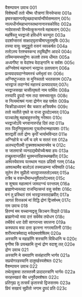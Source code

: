 वैशम्पायन उवाच	001  
विशेषार्थी ततो भीष्मः पौत्राणां विनयेप्सया	001a  
इष्वस्त्रज्ञान्पर्यपृच्छदाचार्यान्वीर्यसम्मतान्	001c  
नाल्पधीर्नामहाभागस्तथानानास्त्रकोविदः	002a  
नादेवसत्त्वो विनयेत्कुरूनस्त्रे महाबलान्	002c  
महर्षिस्तु भरद्वाजो हविर्धाने चरन्पुरा	003a  
ददर्शाप्सरसं साक्षाद्घृताचीमाप्लुतामृषिः	003c  
तस्या वायुः समुद्धूतो वसनं व्यपकर्षत	004a  
ततोऽस्य रेतश्चस्कन्द तदृषिर्द्रोण आदधे	004c  
तस्मिन्समभवद्द्रोणः कलशे तस्य धीमतः	005a  
अध्यगीष्ट स वेदांश्च वेदाङ्गानि च सर्वशः	005c  
अग्निवेश्यं महाभागं भरद्वाजः प्रतापवान्	006a  
प्रत्यपादयदाग्नेयमस्त्रं धर्मभृतां वरः	006c  
अग्निष्टुज्जातः स मुनिस्ततो भरतसत्तम	007a  
भारद्वाजं तदाग्नेयं महास्त्रं प्रत्यपादयत्	007c  
भरद्वाजसखा चासीत्पृषतो नाम पार्थिवः	008a  
तस्यापि द्रुपदो नाम तदा समभवत्सुतः	008c  
स नित्यमाश्रमं गत्वा द्रोणेन सह पार्षतः	009a  
चिक्रीडाध्ययनं चैव चकार क्षत्रियर्षभः	009c  
ततो व्यतीते पृषते स राजा द्रुपदोऽभवत्	010a  
पाञ्चालेषु महाबाहुरुत्तरेषु नरेश्वरः	010c  
भरद्वाजोऽपि भगवानारुरोह दिवं तदा	011a  
ततः पितृनियुक्तात्मा पुत्रलोभान्महायशाः	011c  
शारद्वतीं ततो द्रोणः कृपीं भार्यामविन्दत	011e  
अग्निहोत्रे च धर्मे च दमे च सततं रता	012a  
अलभद्गौतमी पुत्रमश्वत्थामानमेव च	012c  
स जातमात्रो व्यनदद्यथैवोच्चैःश्रवा हयः	013a  
तच्छ्रुत्वान्तर्हितं भूतमन्तरिक्षस्थमब्रवीत्	013c  
अश्वस्येवास्य यत्स्थाम नदतः प्रदिशो गतम्	014a  
अश्वत्थामैव बालोऽयं तस्मान्नाम्ना भविष्यति	014c  
सुतेन तेन सुप्रीतो भारद्वाजस्ततोऽभवत्	015a  
तत्रैव च वसन्धीमान्धनुर्वेदपरोऽभवत्	015c  
स शुश्राव महात्मानं जामदग्न्यं परन्तपम्	016a  
ब्राह्मणेभ्यस्तदा राजन्दित्सन्तं वसु सर्वशः	016c  
वनं तु प्रस्थितं रामं भारद्वाजस्तदाब्रवीत्	017a  
आगतं वित्तकामं मां विद्धि द्रोणं द्विजर्षभम्	017c  
राम उवाच	018  
हिरण्यं मम यच्चान्यद्वसु किञ्चन विद्यते	018a  
ब्राह्मणेभ्यो मया दत्तं सर्वमेव तपोधन	018c  
तथैवेयं धरा देवी सागरान्ता सपत्तना	019a  
कश्यपाय मया दत्ता कृत्स्ना नगरमालिनी	019c  
शरीरमात्रमेवाद्य मयेदमवशेषितम्	020a  
अस्त्राणि च महार्हाणि शस्त्राणि विविधानि च	020c  
वृणीष्व किं प्रयच्छामि तुभ्यं द्रोण वदाशु तत्	020e  
द्रोण उवाच	021  
अस्त्राणि मे समग्राणि ससंहाराणि भार्गव	021a  
सप्रयोगरहस्यानि दातुमर्हस्यशेषतः	021c  
वैशम्पायन उवाच	022  
तथेत्युक्त्वा ततस्तस्मै प्रादादस्त्राणि भार्गवः	022a  
सरहस्यव्रतं चैव धनुर्वेदमशेषतः	022c  
प्रतिगृह्य तु तत्सर्वं कृतास्त्रो द्विजसत्तमः	023a  
प्रियं सखायं सुप्रीतो जगाम द्रुपदं प्रति	023c  
